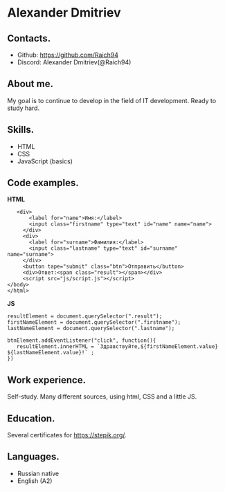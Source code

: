 # Alexander Dmitriev
## Contacts.
* Github:  https://github.com/Raich94
* Discord:  Alexander Dmitriev(@Raich94)
## About me.
My goal is to continue to develop in the field of IT development. Ready to study hard.
## Skills.
* HTML
* CSS
* JavaScript (basics)
## Code examples.
**HTML**
 ```<body>
    <div>
        <label for="name">Имя:</label>
        <input class="firstname" type="text" id="name" name="name">
      </div>
      <div>
        <label for="surname">Фамилия:</label>
        <input class="lastname" type="text" id="surname" name="surname">  
      </div>
      <button tape="submit" class="btn">Отправить</button>
      <div>Ответ:<span class="result"></span></div>
      <script src="js/script.js"></script>
</body>
</html> 
```
**JS**
 ```btnElement = document.querySelector(".btn");
resultElement = document.querySelector(".result");
firstNameElement = document.querySelector(".firstname");
lastNameElement = document.querySelector(".lastname");

btnElement.addEventListener("click", function(){
    resultElement.innerHTML = `Здравствуйте,${firstNameElement.value} ${lastNameElement.value}!` ;
})
```
## Work experience.
Self-study.  Many different sources, using html, CSS and a little JS.
## Education.
Several certificates for https://stepik.org/.
## Languages.
* Russian native
* English (A2)
